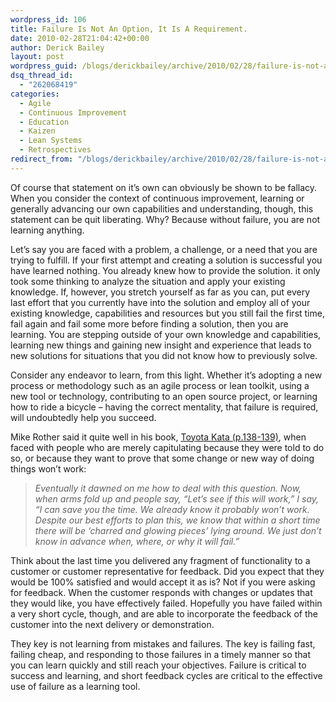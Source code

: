 ```yaml
---
wordpress_id: 106
title: Failure Is Not An Option, It Is A Requirement.
date: 2010-02-28T21:04:42+00:00
author: Derick Bailey
layout: post
wordpress_guid: /blogs/derickbailey/archive/2010/02/28/failure-is-not-an-option-it-is-a-requirement.aspx
dsq_thread_id:
  - "262068419"
categories:
  - Agile
  - Continuous Improvement
  - Education
  - Kaizen
  - Lean Systems
  - Retrospectives
redirect_from: "/blogs/derickbailey/archive/2010/02/28/failure-is-not-an-option-it-is-a-requirement.aspx/"
---
```

Of course that statement on it’s own can obviously be shown to be fallacy. When you consider the context of continuous improvement, learning or generally advancing our own capabilities and understanding, though, this statement can be quit liberating. Why? Because without failure, you are not learning anything.

Let’s say you are faced with a problem, a challenge, or a need that you are trying to fulfill. If your first attempt and creating a solution is successful you have learned nothing. You already knew how to provide the solution. it only took some thinking to analyze the situation and apply your existing knowledge. If, however, you stretch yourself as far as you can, put every last effort that you currently have into the solution and employ all of your existing knowledge, capabilities and resources but you still fail the first time, fail again and fail some more before finding a solution, then you are learning. You are stepping outside of your own knowledge and capabilities, learning new things and gaining new insight and experience that leads to new solutions for situations that you did not know how to previously solve.

Consider any endeavor to learn, from this light. Whether it’s adopting a new process or methodology such as an agile process or lean toolkit, using a new tool or technology, contributing to an open source project, or learning how to ride a bicycle &#8211; having the correct mentality, that failure is required, will undoubtedly help you succeed.

Mike Rother said it quite well in his book, [Toyota Kata (p.138-139)](http://books.google.com/books?id=rFDq1DYprzYC&lpg=PP1&dq=toyota%20kata&pg=PA138#v=onepage&q=&f=false), when faced with people who are merely capitulating because they were told to do so, or because they want to prove that some change or new way of doing things won’t work:

> _Eventually it dawned on me how to deal with this question. Now, when arms fold up and people say, “Let’s see if this will work,” I say, “I can save you the time. We already know it probably won’t work. Despite our best efforts to plan this, we know that within a short time there will be ‘charred and glowing pieces’ lying around. We just don’t know in advance when, where, or why it will fail.”_

Think about the last time you delivered any fragment of functionality to a customer or customer representative for feedback. Did you expect that they would be 100% satisfied and would accept it as is? Not if you were asking for feedback. When the customer responds with changes or updates that they would like, you have effectively failed. Hopefully you have failed within a very short cycle, though, and are able to incorporate the feedback of the customer into the next delivery or demonstration. 

They key is not learning from mistakes and failures. The key is failing fast, failing cheap, and responding to those failures in a timely manner so that you can learn quickly and still reach your objectives. Failure is critical to success and learning, and short feedback cycles are critical to the effective use of failure as a learning tool.